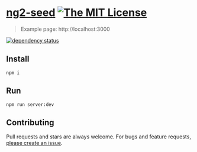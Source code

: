 # [ng2-seed][author-www-url] [![The MIT License][license-img]][license-url] 

> Example page: http://localhost:3000

[![dependency status][david-img]][david-url]

## Install
```
npm i
```

## Run
```
npm run server:dev
```

## Contributing
Pull requests and stars are always welcome. For bugs and feature requests, [please create an issue](https://github.com/Fost/ng2-seed/issues/new).

[david-url]: https://david-dm.org/Fost/ng2-seed
[david-img]: https://img.shields.io/david/Fost/ng2-seed.svg

[author-www-url]: http://www.frontblogger.ru

[license-url]: https://github.com/Fost/ng2-seed/blob/master/LICENSE.md
[license-img]: https://img.shields.io/badge/license-MIT-blue.svg
